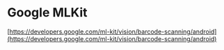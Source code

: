 # Google MLKit

[https://developers.google.com/ml-kit/vision/barcode-scanning/android](https://developers.google.com/ml-kit/vision/barcode-scanning/android)
